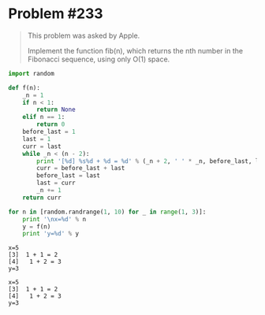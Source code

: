 
# Problem #233

> This problem was asked by Apple.
>
> Implement the function fib(n), which returns the nth number in the Fibonacci sequence, using only O(1) space.


```python
import random
```


```python
def f(n):
    _n = 1
    if n < 1:
        return None
    elif n == 1:
        return 0
    before_last = 1
    last = 1
    curr = last
    while _n < (n - 2):
        print '[%d] %s%d + %d = %d' % (_n + 2, ' ' * _n, before_last, last, before_last + last)
        curr = before_last + last
        before_last = last
        last = curr
        _n += 1
    return curr
```


```python
for n in [random.randrange(1, 10) for _ in range(1, 3)]:
    print '\nx=%d' % n
    y = f(n)
    print 'y=%d' % y
```

    
    x=5
    [3]  1 + 1 = 2
    [4]   1 + 2 = 3
    y=3
    
    x=5
    [3]  1 + 1 = 2
    [4]   1 + 2 = 3
    y=3

